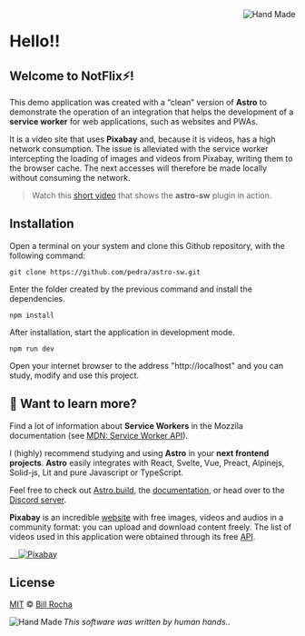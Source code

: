 <img align="right" src="https://billrocha.netlify.app/Handmade.png" alt="Hand Made">

# Hello!!

## Welcome to **NotFlix⚡**!

This demo application was created with a “clean” version of **Astro** to demonstrate the operation of an integration that helps the development of a **service worker** for web applications, such as websites and PWAs.

It is a video site that uses **Pixabay** and, because it is videos, has a high network consumption. The issue is alleviated with the service worker intercepting the loading of images and videos from Pixabay, writing them to the browser cache. The next accesses will therefore be made locally without consuming the network.

> Watch this [short video](https://youtu.be/oOn-HDZxdY4) that shows the **astro-sw** plugin in action.

## Installation

Open a terminal on your system and clone this Github repository, with the following command:

```
git clone https://github.com/pedra/astro-sw.git
```
Enter the folder created by the previous command and install the dependencies.

```
npm install
```
After installation, start the application in development mode.

```
npm run dev
```
Open your internet browser to the address "http://localhost" and you can study, modify and use this project.

## 👀 Want to learn more?

Find a lot of information about **Service Workers** in the Mozzila documentation (see [MDN: Service Worker API](https://developer.mozilla.org/en-US/docs/Web/API/Service_Worker_API)).

I (highly) recommend studying and using **Astro** in your **next frontend projects**. **Astro** easily integrates with React, Svelte, Vue, Preact, Alpinejs, Solid-js, Lit and pure Javascript or TypeScript.

Feel free to check out [Astro.build](https://astro.build), the [documentation](https://docs.astro.build), or head over to the [Discord server](https://astro.build/chat).

**Pixabay** is an incredible [website](https://pixabay.com) with free images, videos and audios in a community format: you can upload and download content freely. The list of videos used in this application were obtained through its free [API](https://pixabay.com/pt/service/about/api).

<a href="https://pixabay.com/">
    <img src="https://pixabay.com/static/img/public/leaderboard_a.png" alt="Pixabay">
</a>

## License

[MIT](https://mit-license.org) © [Bill Rocha](https://billrocha.netlify.com)

_This software was written by human hands.._ <img align="left" src="https://billrocha.netlify.app/handmade_32.png" alt="Hand Made">
